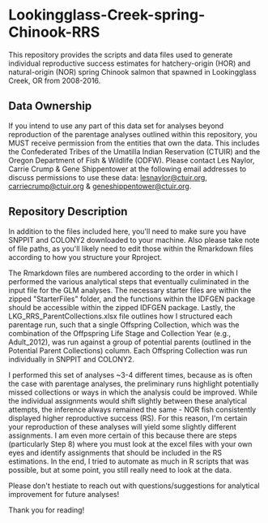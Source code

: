 # Lookingglass-Creek-spring-Chinook-RRS
This repository provides the scripts and data files used to generate individual reproductive success estimates for hatchery-origin (HOR) and natural-origin (NOR) spring Chinook salmon that spawned in Lookingglass Creek, OR from 2008-2016.

## Data Ownership
If you intend to use any part of this data set for analyses beyond reproduction of the parentage analyses outlined within this repository, you MUST receive permission from the entities that own the data. This includes the Confederated Tribes of the Umatilla Indian Reservation (CTUIR) and the Oregon Department of Fish & Wildlife (ODFW). Please contact Les Naylor, Carrie Crump & Gene Shippentower at the following email addresses to discuss permissions to use these data: lesnaylor@ctuir.org, carriecrump@ctuir.org & geneshippentower@ctuir.org. 

## Repository Description
In addition to the files included here, you'll need to make sure you have SNPPIT and COLONY2 downloaded to your machine. Also please take note of file paths, as you'll likely need to edit those within the Rmarkdown files according to how you structure your Rproject. 

The Rmarkdown files are numbered according to the order in which I performed the various analytical steps that eventually culiminated in the input file for the GLM analyses. The necessary starter files are within the zipped "StarterFiles" folder, and the functions within the IDFGEN package should be accessible within the zipped IDFGEN package. Lastly, the LKG_RRS_ParentCollections.xlsx file outlines how I structured each parentage run, such that a single Offspring Collection, which was the combination of the Offpspring Life Stage and Collection Year (e.g., Adult_2012), was run against a group of potential parents (outlined in the Potential Parent Collections) column. Each Offspring Collection was run individually in SNPPIT and COLONY2. 

I performed this set of analyses ~3-4 different times, because as is often the case with parentage analyses, the preliminary runs highlight potentially missed collections or ways in which the analysis could be improved. While the individual assignments would shift slightly between these analytical attempts, the inference always remained the same - NOR fish consistently displayed higher reproductive success (RS). For this reason, I'm certain your reproduction of these analyses will yield some slightly different assignments. I am even more certain of this because there are steps (particularly Step 8) where you must look at the excel files with your own eyes and identify assignments that should be included in the RS estimations. In the end, I tried to automate as much in R scripts that was possible, but at some point, you still really need to look at the data. 

Please don't hestiate to reach out with questions/suggestions for analytical improvement for future analyses! 

Thank you for reading! 
